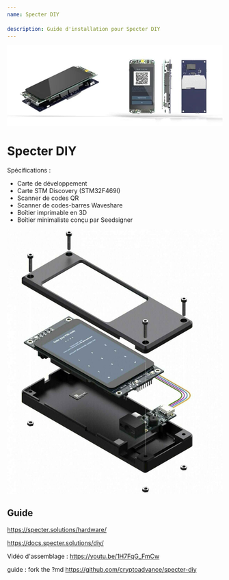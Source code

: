 ```yaml
---
name: Specter DIY

description: Guide d'installation pour Specter DIY
---
```


![cover](assets/cover.jpeg)

# Specter DIY

Spécifications :

- Carte de développement
- Carte STM Discovery (STM32F469I)
- Scanner de codes QR
- Scanner de codes-barres Waveshare
- Boîtier imprimable en 3D
- Boîtier minimaliste conçu par Seedsigner

![vue de l'appareil](assets/2.jpeg)

## Guide

https://specter.solutions/hardware/

https://docs.specter.solutions/diy/

Vidéo d'assemblage : https://youtu.be/1H7FqG_FmCw

guide : fork the ?md https://github.com/cryptoadvance/specter-diy
